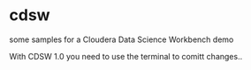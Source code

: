 # cdsw
some samples for a Cloudera Data Science Workbench demo

With CDSW 1.0 you need to use the terminal to comitt changes..